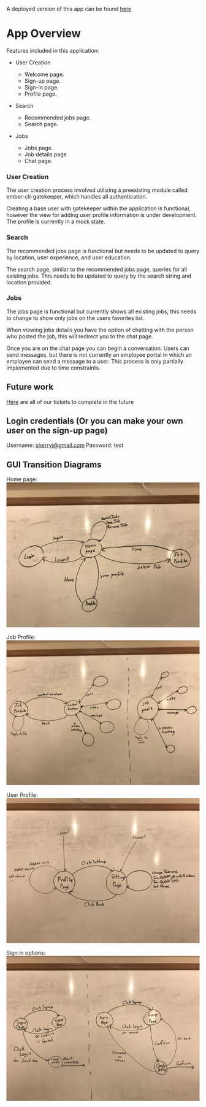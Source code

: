 
A deployed version of this app can be found [here](http://waldojobs.s3-website-us-east-1.amazonaws.com)
# App Overview

Features included in this application:


* User Creation
  * Welcome page.
  * Sign-up page.
  * Sign-in page.
  * Profile page.


* Search
  * Recommended jobs page.
  * Search page.


* Jobs
  * Jobs page.
  * Job details page
  * Chat page.


### User Creation

The user creation process involved utilizing a preexisting module called ember-cli-gatekeeper, which handles all authentication.

Creating a base user with gatekeeper within the application is functional, however the view for adding user profile information is under development. The profile is currently in a mock state.



### Search

The recommended jobs page is functional but needs to be updated to query by location, user experience, and user education.

The search page, similar to the recommended jobs page, queries for all existing jobs. This needs to be updated to query by the search string and location provided.


### Jobs

The jobs page is functional but currently shows all existing jobs, this needs to change to show only jobs on the users favorites list.

When viewing jobs details you have the option of chatting with the person who posted the job, this will redirect you to the chat page.

Once you are on the chat page you can begin a conversation. Users can send messages, but there is not currently an employee portal in which an employee can send a message to a user. This process is only partially implemented due to time constraints.

## Future work
[Here](https://github.com/CS450-ECE461/fall2017-team4-mobile/milestone/2) are all of our tickets to complete in the future

## Login credentials (Or you can make your own user on the sign-up page)
Username: sherryj@gmail.com
Password: test

## GUI Transition Diagrams
Home page:
![](docs/HomePage.jpg)

Job Profile:
![](docs/JobProfile.jpg)

User Profile:
![](docs/UserProfile.jpg)

Sign in options:
![](docs/SignInOptions.jpg)
